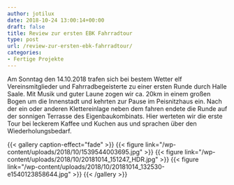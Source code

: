 ```yaml
---
author: jotilux
date: 2018-10-24 13:00:14+00:00
draft: false
title: Review zur ersten EBK Fahrradtour
type: post
url: /review-zur-ersten-ebk-fahrradtour/
categories:
- Fertige Projekte
---
```


Am Sonntag den 14.10.2018 trafen sich bei bestem Wetter elf Vereinsmitglieder und Fahrradbegeisterte zu einer ersten Runde durch Halle Saale. <!-- more -->Mit Musik und guter Laune zogen wir ca. 20km in einem großen Bogen um die Innenstadt und kehrten zur Pause im Peisnitzhaus ein. Nach der ein oder anderen Klettereinlage neben dem fahren endete die Runde auf der sonnigen Terrasse des Eigenbaukombinats. Hier werteten wir die erste Tour bei leckerem Kaffee und Kuchen aus und sprachen über den Wiederholungsbedarf.


{{< gallery caption-effect="fade" >}}
  {{< figure link="/wp-content/uploads/2018/10/1539544003695.jpg" >}}
{{< figure link="/wp-content/uploads/2018/10/20181014_151247_HDR.jpg" >}}
{{< figure link="/wp-content/uploads/2018/10/20181014_132530-e1540123858644.jpg" >}}
{{< /gallery >}}
